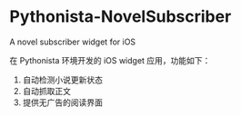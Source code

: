 # Pythonista-NovelSubscriber
A novel subscriber widget for iOS

在 Pythonista 环境开发的 iOS widget 应用，功能如下：
  1. 自动检测小说更新状态
  2. 自动抓取正文
  3. 提供无广告的阅读界面
